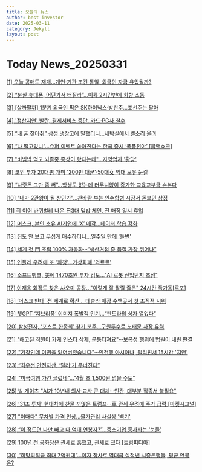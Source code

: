 ```yaml
---
title: 오늘의 뉴스
author: best investor
date: 2025-03-11
category: Jekyll
layout: post
---
```


# Today News_20250331

[[1]  오늘 공매도 재개…개인·기관 조건 통일, 외국인 자금 유입될까?](http://v.daum.net/v/20250331070504386)

[[2]  “분실 휴대폰, 어딘가서 터질라”…이륙 2시간만에 회항 소동](http://v.daum.net/v/20250330122809284)

[[3]  [살까팔까] 1분기 외국인 픽은 SK하이닉스·방산주…조선주는 팔아](http://v.daum.net/v/20250329071006699)

[[4]  '정산지연' 발란, 결제서비스 중단‥카드·PG사 철수](http://v.daum.net/v/20250330102810771)

[[5]  “내 폰 찾아줘” 삼성 냉장고에 말했더니…세탁실에서 벨소리 울려](http://v.daum.net/v/20250330110512528)

[[6]  “나 떨고있니”…슈퍼 이벤트 쏟아진다는 한국 증시 ‘폭풍전야’ [붐앤쇼크]](http://v.daum.net/v/20250330213001653)

[[7]  "비빔밥 먹고 뇌졸중 증상이 왔다는데"…자영업자 '황당'](http://v.daum.net/v/20250330112801164)

[[8]  코인 투자 20대男 개미 '200만 대군'·50대女 억대 보유 눈길](http://v.daum.net/v/20250330060312208)

[[9]  “나랏돈 그만 좀 써”…학생도 없는데 터무니없이 증가한 교육교부금 손본다](http://v.daum.net/v/20250330190304344)

[[10]  “내가 2관왕이 될 상인가”…찬바람 부는 인수합병 시장서 돋보인 삼정](http://v.daum.net/v/20250330211800587)

[[11]  쥐 이어 바퀴벌레 나온 日3대 덮밥 체인, 전 매장 일시 휴업](http://v.daum.net/v/20250330164440191)

[[12]  머스크, 본인 소유 AI기업에 ‘X’ 매각…데이터 학습 강화](http://v.daum.net/v/20250330115004538)

[[13]  집도 안 보고 무섭게 매수하더니…일주일 만에 '돌변'](http://v.daum.net/v/20250330173202019)

[[14]  세계 첫 門 조립 100% 자동화···“생산거점 중 품질 가장 뛰어나”](http://v.daum.net/v/20250330180838529)

[[15]  인플레 우려에 또 '휘청'…가상화폐 '와르르'](http://v.daum.net/v/20250329115718885)

[[16]  소프트뱅크, 美에 1470조원 투자 검토…"AI 로봇 산업단지 조성"](http://v.daum.net/v/20250330110451514)

[[17]  이재용 회장도 찾은 샤오미 공장…"이렇게 잘 팔릴 줄은" 24시간 풀가동[르포]](http://v.daum.net/v/20250330090202402)

[[18]  ‘머스크 반대’ 전 세계로 확산... 테슬라 매장 수백곳서 첫 조직적 시위](http://v.daum.net/v/20250330122729281)

[[19]  챗GPT ‘지브리풍’ 이미지 폭발적 인기…“판도라의 상자 열었다”](http://v.daum.net/v/20250329160502457)

[[20]  삼성전자, ‘포스트 한종희’ 찾기 분주…구원투수로 노태문 사장 유력](http://v.daum.net/v/20250330095709179)

[[21]  "해고된 직원이 가게 인스타 삭제, 분통터져요"···보복성 행위에 법원이 내린 판결](http://v.daum.net/v/20250329142531265)

[[22]  "기장인데 여권을 잃어버렸습니다"···인천행 아시아나, 필리핀서 15시간 '지연'](http://v.daum.net/v/20250330074600557)

[[23]  “최우선 안전자산, ‘달러’가 무너진다”](http://v.daum.net/v/20250330112924179)

[[24]  "미국여행 가긴 글렀네"…"4월 초 1,500원 넘을 수도"](http://v.daum.net/v/20250330073527468)

[[25]  빌 게이츠 "AI가 10년내 의사·교사 큰 대체···인간, 대부분 직종서 불필요"](http://v.daum.net/v/20250330090701487)

[[26]  ‘31조 투자’ 현대차에 찬물 끼얹은 트럼프···車 관세 우려에 주가 급락 [마켓시그널]](http://v.daum.net/v/20250329120023925)

[[27]  "이때다" 무차별 가격 인상…물가관리 사실상 '백기'](http://v.daum.net/v/20250330072246380)

[[28]  “이 정도면 나만 빼고 다 억대 연봉자?”…중소기업 종사자는 ‘눈물’](http://v.daum.net/v/20250331063000945)

[[29]  100년 전 공화당은 관세로 흥했고, 관세로 졌다 [트럼피디아]](http://v.daum.net/v/20250330080013680)

[[30]  “희망퇴직금 최대 7억원대”…이자 장사로 역대급 실적낸 시중은행들, 평균 연봉은?](http://v.daum.net/v/20250330112230080)

